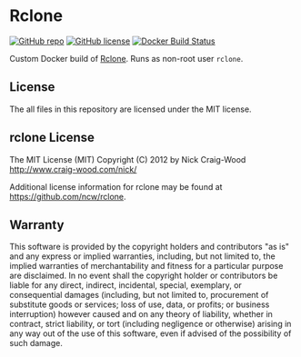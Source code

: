 # Rclone

[![GitHub repo](https://img.shields.io/badge/github-repo-blue.svg)](https://github.com/meltwater/docker-rclone)
[![GitHub license](https://img.shields.io/github/license/meltwater/docker-rclone.svg)](./LICENSE.txt)
[![Docker Build Status](https://img.shields.io/docker/build/meltwater/rclone.svg)](https://hub.docker.com/r/meltwater/rclone/)

Custom Docker build of [Rclone].
Runs as non-root user `rclone`.

[Rclone]: https://rclone.org/

## License

The all files in this repository are licensed under the MIT license.

## rclone License

The MIT License (MIT)
Copyright (C) 2012 by Nick Craig-Wood http://www.craig-wood.com/nick/

Additional license information for rclone may be found at
https://github.com/ncw/rclone.

## Warranty

This software is provided by the copyright holders and contributors "as is" and
any express or implied warranties, including, but not limited to, the implied
warranties of merchantability and fitness for a particular purpose are
disclaimed. In no event shall the copyright holder or contributors be liable for
any direct, indirect, incidental, special, exemplary, or consequential damages
(including, but not limited to, procurement of substitute goods or services;
loss of use, data, or profits; or business interruption) however caused and on
any theory of liability, whether in contract, strict liability, or tort
(including negligence or otherwise) arising in any way out of the use of this
software, even if advised of the possibility of such damage.
